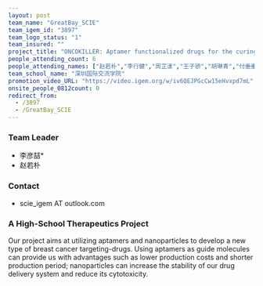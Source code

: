 ```yaml
---
layout: post
team_name: "GreatBay_SCIE"
team_igem_id: "3897"
team_logo_status: "1"
team_insured: ""
project_title: "ONCOKILLER: Aptamer functionalized drugs for the curing of HER2 positive breast cancer"
people_attending_count: 6
people_attending_names: ["赵若朴","李行健","周芷漾","王子骄","胡琳青","付垂垂"]
team_school_name: "深圳国际交流学院"
promotion_video_URL: "https://video.igem.org/w/iv6QEJPGcCw15eHvxpd7mL"
onsite_people_0812count: 0
redirect_from:
  - /3897
  - /GreatBay_SCIE
---
```



### Team Leader
* 李彦喆*
* 赵若朴

### Contact
* scie_igem AT outlook.com

### A High-School Therapeutics Project

Our project aims at utilizing aptamers and nanoparticles to develop a new type of breast cancer targeting-drugs. Using aptamers as guide molecules can provide us with advantages such as lower production costs and shorter production period; nanoparticles can increase the stability of our drug delivery system and reduce its cytotoxicity.
